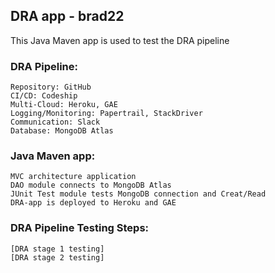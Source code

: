 ## DRA app - brad22

This Java Maven app is used to test the DRA pipeline 
  
### DRA Pipeline:

```
Repository: GitHub
CI/CD: Codeship
Multi-Cloud: Heroku, GAE
Logging/Monitoring: Papertrail, StackDriver
Communication: Slack
Database: MongoDB Atlas
```

### Java Maven app:

```
MVC architecture application
DAO module connects to MongoDB Atlas
JUnit Test module tests MongoDB connection and Creat/Read
DRA-app is deployed to Heroku and GAE 
```

### DRA Pipeline Testing Steps:

```
[DRA stage 1 testing]
[DRA stage 2 testing]

```

